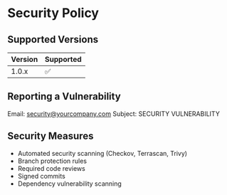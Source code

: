 # Security Policy

## Supported Versions
| Version | Supported          |
| ------- | ------------------ |
| 1.0.x   | :white_check_mark: |

## Reporting a Vulnerability
Email: security@yourcompany.com
Subject: SECURITY VULNERABILITY

## Security Measures
- Automated security scanning (Checkov, Terrascan, Trivy)
- Branch protection rules
- Required code reviews
- Signed commits
- Dependency vulnerability scanning
